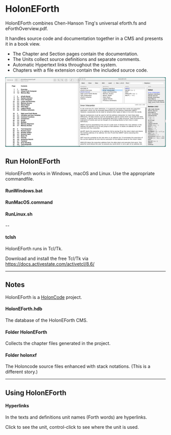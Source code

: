 # HolonEForth

HolonEForth combines Chen-Hanson Ting's universal eforth.fs and eForthOverview.pdf.

It handles source code and documentation together in a CMS and presents it in a book view.

- The Chapter and Section pages contain the documentation.
- The Units collect source definitions and separate comments.
- Automatic Hypertext links throughout the system.
- Chapters with a file extension contain the included source code.


![EForth-File](./Reference/HolonEForth.png)



## Run HolonEForth

HolonEForth works in Windows, macOS and Linux. Use the appropriate commandfile.

#### RunWindows.bat

#### RunMacOS.command

####  RunLinux.sh

--

#### tclsh

HolonEForth runs in Tcl/Tk. 

Download and install the free Tcl/Tk via https://docs.activestate.com/activetcl/8.6/



---

## Notes

HolonEForth is a [HolonCode](https://github.com/wejgaard/HolonCode) project. 

#### HolonEForth.hdb

The database of the HolonEForth CMS. 

#### Folder HolonEForth

Collects the chapter files generated in the project.

#### Folder holonxf

The Holoncode source files enhanced with stack notations. (This is a different story.)


---

## Using HolonEForth

#### Hyperlinks

In the texts and definitions unit names (Forth words) are hyperlinks.

Click to see the unit, control-click to see where the unit is used.









